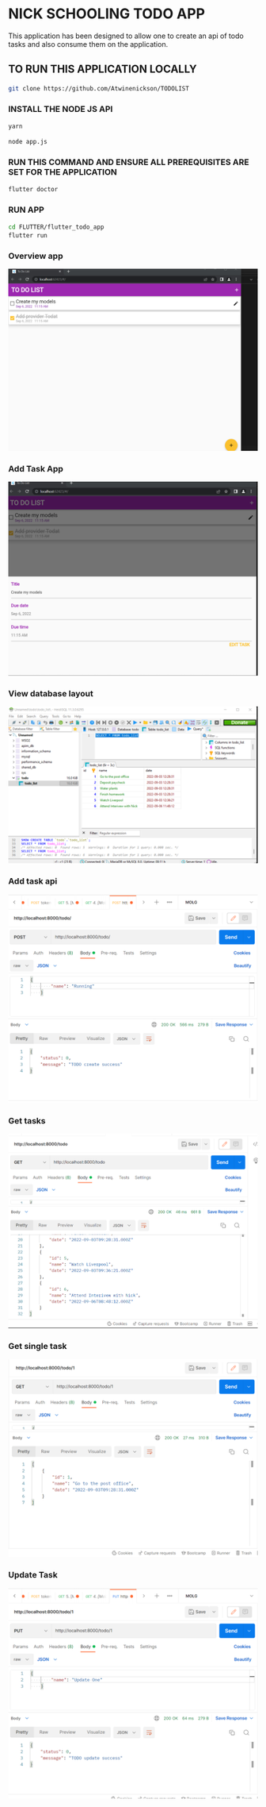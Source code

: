 # NICK SCHOOLING TODO APP

This application has been designed to allow one to create an api of todo tasks and also consume them on the application.

## TO RUN THIS APPLICATION LOCALLY


```bash 
git clone https://github.com/Atwinenickson/TODOLIST
```

### INSTALL THE NODE JS API
```bash
yarn
```

```bash 
node app.js
```
### RUN THIS COMMAND AND ENSURE ALL PREREQUISITES ARE SET FOR THE APPLICATION
```bash
flutter doctor
```

### RUN APP
```bash 
cd FLUTTER/flutter_todo_app
flutter run
```
### Overview app
![image info](images/overviewapp.png)

### Add Task App
![image info](images/add.png)

### View database layout
![image info](images/db.png)

### Add task api
![image info](images/addtask.png)

### Get tasks
![image info](images/gettask.png)

### Get single task
![image info](images/get1.png)

### Update Task
![image info](images/update.png)
